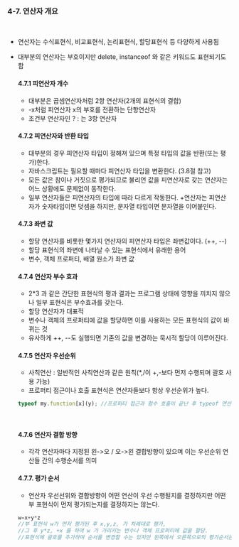 ### 4-7. 연산자 개요

<br>

- 연산자는 수식표현식, 비교표현식, 논리표현식, 할당표현식 등 다양하게 사용됨
- 대부분의 연산자는 부호이지만 delete, instanceof 와 같은 키워드도 표현되기도 함
  <br>

  #### 4.7.1 피연산자 개수

  - 대부분은 곱셈연산자처럼 2항 연산자(2개의 표현식의 결합)
  - -x처럼 피연산자 x의 부호를 전환하는 단항연산자
  - 조건부 연산자인 ? : 는 3항 연산자
    <br>

  #### 4.7.2 피연산자와 반환 타입

  - 대부분의 경우 피연산자 타입이 정해져 있으며 특정 타입의 값을 반환(또는 평가)한다.
  - 자바스크립트는 필요할 때마다 피연산자 타입을 변환한다. (3.8절 참고)
  - 모든 값은 참이나 거짓으로 평가되므로 불리언 값을 피연산자로 갖는 연산자는 어느 상황에도 문제없이 동작한다.
  - 일부 연산자들은 피연산자의 타입에 따라 다르게 작동한다. +연산자는 피연산자가 숫자타입이면 덧셈을 하지만, 문자열 타입이면 문자열을 이어붙인다.
    <br>

  #### 4.7.3 좌변 값

  - 할당 연산자를 비롯한 몇가지 연산자의 피연산자 타입은 좌변값이다. (++, --)
  - 할당 표현식의 좌변에 나타날 수 있는 표현식에서 유래한 용어
  - 변수, 객체 프로퍼티, 배열 원소가 좌변 값
    <br>

  #### 4.7.4 연산자 부수 효과

  - 2\*3 과 같은 간단한 표현식의 평과 결과는 프로그램 상태에 영향을 끼치지 않으나 일부 표현식은 부수효과를 갖는다.
  - 할당 연산자가 대표적
  - 변수나 객체의 프로퍼티에 값을 할당하면 이를 사용하는 모든 표현식의 값이 바뀌는 것
  - 유사하게 ++, --도 실행되면 기존의 값을 변경하는 묵시적 할당이 이루어진다.<br>

  #### 4.7.5 연산자 우선순위

  - 사칙연산 : 일반적인 사칙연산과 같은 원칙(\*,/이 +,-보다 먼저 수행되며 괄호 사용 가능)
  - 프로퍼티 접근이나 호출 표현식은 연산자들보다 항상 우선순위가 높다.

  ```js
  typeof my.function[x](y); //프로퍼티 접근과 함수 호출이 끝난 후 typeof 연산자가 실행된다.
  ```

    <br>
    
    #### 4.7.6 연산자 결합 방향 
    - 각각 연산자마다 지정된 왼->오 / 오->왼 결합방향이 있으며 이는 우선순위 연산들 간의 수행순서를 의미<br>
    
    #### 4.7.7. 평가 순서
    - 연산자 우선선위와 결합방향이 어떤 연산이 우선 수행될지를 결정하지만 어떤 부 표현식이 먼저 평가되는지를 결정하지는 않는다.
    ```js
    w=x+y*z 
    //부 표현식 w가 먼저 평가된 후 x,y,z, 가 차례대로 평가, 
    //그 후 y*z, +x 를 하여 w 가 가리키는 변수나 객체 프로퍼티에 값을 할당. 
    //표현식에 괄호를 추가하여 순서를 변경할 수는 있지만 왼쪽에서 오른쪽으로의 평가순서는 바꿀 수 없다.

  ```

  ```
